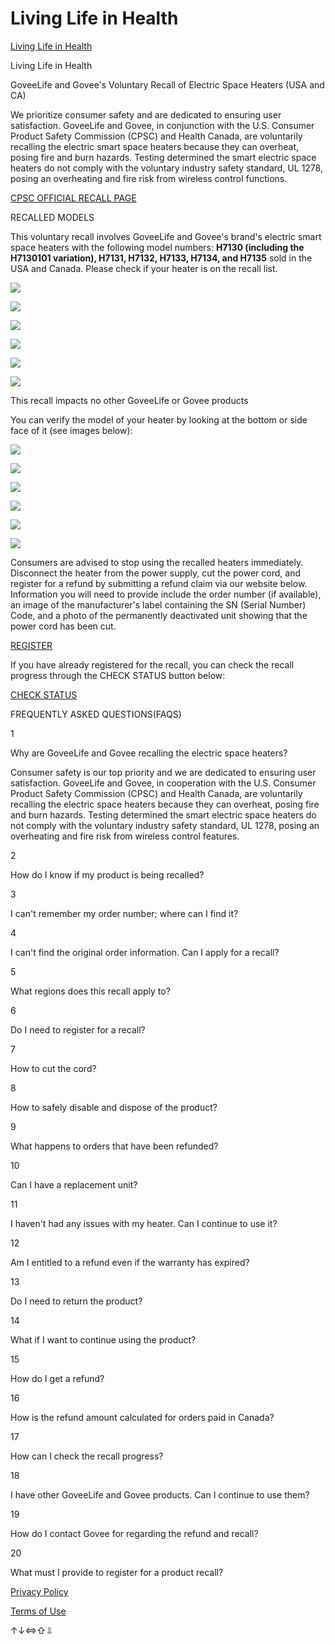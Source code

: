 # Living Life in Health
[Living Life in Health](https://recall.goveelife.com/heater-recall) 

 Living Life in Health

GoveeLife and Govee's Voluntary Recall of Electric Space Heaters (USA and CA)

We prioritize consumer safety and are dedicated to ensuring user satisfaction. GoveeLife and Govee, in conjunction with the U.S. Consumer Product Safety Commission (CPSC) and Health Canada, are voluntarily recalling the electric smart space heaters because they can overheat, posing fire and burn hazards. Testing determined the smart electric space heaters do not comply with the voluntary industry safety standard, UL 1278, posing an overheating and fire risk from wireless control functions.

[CPSC OFFICIAL RECALL PAGE](https://www.cpsc.gov/Recalls/2025/GoveeLife-and-Govee-Smart-Electric-Space-Heaters-Recalled-Due-to-Fire-and-Burn-Hazards-Imported-by-Govee)

RECALLED MODELS

This voluntary recall involves GoveeLife and Govee's brand's electric smart space heaters with the following model numbers: **H7130 (including the H7130101 variation), H7131, H7132, H7133, H7134, and H7135** sold in the USA and Canada. Please check if your heater is on the recall list.

![](https://d1f2504ijhdyjw.cloudfront.net/repair-order/bc3b4611aecd2aa4f50db142b236ab7d-7130.jpg)

![](https://d1f2504ijhdyjw.cloudfront.net/repair-order/990df5b311e514d714549aff929b7a94-7131.jpg)

![](https://d1f2504ijhdyjw.cloudfront.net/repair-order/b3a85979c4afbeb13adc451ae95c23a9-7132.jpg)

![](https://d1f2504ijhdyjw.cloudfront.net/repair-order/e0d94c1eea709747512d255561409d8e-7133.jpg)

![](https://d1f2504ijhdyjw.cloudfront.net/repair-order/f8d62365ef7b716e2bf8fcb7d40b4d27-7134.jpg)

![](https://d1f2504ijhdyjw.cloudfront.net/repair-order/355f31de3a770429b1bcb4036a4a402e-7135.jpg)

This recall impacts no other GoveeLife or Govee products

You can verify the model of your heater by looking at the bottom or side face of it (see images below):

![](https://d1f2504ijhdyjw.cloudfront.net/repair-order/8045f9dcd2a04f22fa8d9248a0a0b79e-H7130.png)

![](https://d1f2504ijhdyjw.cloudfront.net/repair-order/c6f3592fd9020932e56359cb6a6bfc44-H7131.png)

![](https://d1f2504ijhdyjw.cloudfront.net/repair-order/4bef827b5a3bef6a2600bbbcd36715f0-H7132.png)

![](https://d1f2504ijhdyjw.cloudfront.net/repair-order/648a6b59b4b467c0def36e0b3ad1ac79-H7133.png)

![](https://d1f2504ijhdyjw.cloudfront.net/repair-order/138af0790c3bf88ab83fe9b968524fa2-H7134.png)

![](https://d1f2504ijhdyjw.cloudfront.net/repair-order/2a6fdaad7a5f0e375c6bbb1a8a30e6df-H7135.png)

Consumers are advised to stop using the recalled heaters immediately. Disconnect the heater from the power supply, cut the power cord, and register for a refund by submitting a refund claim via our website below. Information you will need to provide include the order number (if available), an image of the manufacturer's label containing the SN (Serial Number) Code, and a photo of the permanently deactivated unit showing that the power cord has been cut.

[REGISTER](/heater-recall-form)

If you have already registered for the recall, you can check the recall progress through the CHECK STATUS button below:

[CHECK STATUS](/heater-recall-state)

FREQUENTLY ASKED QUESTIONS(FAQS)

1

Why are GoveeLife and Govee recalling the electric space heaters?

Consumer safety is our top priority and we are dedicated to ensuring user satisfaction. GoveeLife and Govee, in cooperation with the U.S. Consumer Product Safety Commission (CPSC) and Health Canada, are voluntarily recalling the electric space heaters because they can overheat, posing fire and burn hazards. Testing determined the smart electric space heaters do not comply with the voluntary industry safety standard, UL 1278, posing an overheating and fire risk from wireless control features.

2

How do I know if my product is being recalled?

3

I can't remember my order number; where can I find it?

4

I can't find the original order information. Can I apply for a recall?

5

What regions does this recall apply to?

6

Do I need to register for a recall?

7

How to cut the cord?

8

How to safely disable and dispose of the product?

9

What happens to orders that have been refunded?

10

Can I have a replacement unit?

11

I haven't had any issues with my heater. Can I continue to use it?

12

Am I entitled to a refund even if the warranty has expired?

13

Do I need to return the product?

14

What if I want to continue using the product?

15

How do I get a refund?

16

How is the refund amount calculated for orders paid in Canada?

17

How can I check the recall progress?

18

I have other GoveeLife and Govee products. Can I continue to use them?

19

How do I contact Govee for regarding the refund and recall?

20

What must I provide to register for a product recall?

[Privacy Policy](https://www.goveelife.com/privacy)

[Terms of Use](https://www.goveelife.com/terms-of-use)

↑↓⇔⇧⇩